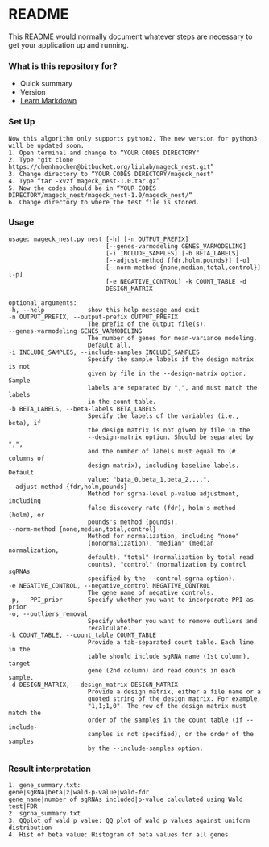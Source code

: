 # README #

This README would normally document whatever steps are necessary to get your application up and running.

### What is this repository for? ###

* Quick summary
* Version
* [Learn Markdown](https://bitbucket.org/tutorials/markdowndemo)

### Set Up ###
    Now this algorithm only supports python2. The new version for python3 will be updated soon.
    1. Open terminal and change to “YOUR CODES DIRECTORY"
    2. Type "git clone https://chenhaochen@bitbucket.org/liulab/mageck_nest.git”
    3. Change directory to “YOUR CODES DIRECTORY/mageck_nest"
    4. Type “tar -xvzf mageck_nest-1.0.tar.gz”
    5. Now the codes should be in “YOUR CODES DIRECTORY/mageck_nest/mageck_nest-1.0/mageck_nest/“
    6. Change directory to where the test file is stored.
  
### Usage ###

    usage: mageck_nest.py nest [-h] [-n OUTPUT_PREFIX]
                               [--genes-varmodeling GENES_VARMODELING]
                               [-i INCLUDE_SAMPLES] [-b BETA_LABELS]
                               [--adjust-method {fdr,holm,pounds}] [-o]
                               [--norm-method {none,median,total,control}] [-p]
                               [-e NEGATIVE_CONTROL] -k COUNT_TABLE -d
                               DESIGN_MATRIX

    optional arguments:
    -h, --help            show this help message and exit
    -n OUTPUT_PREFIX, --output-prefix OUTPUT_PREFIX
                          The prefix of the output file(s).
    --genes-varmodeling GENES_VARMODELING
                          The number of genes for mean-variance modeling.
                          Default all.
    -i INCLUDE_SAMPLES, --include-samples INCLUDE_SAMPLES
                          Specify the sample labels if the design matrix is not
                          given by file in the --design-matrix option. Sample
                          labels are separated by ",", and must match the labels
                          in the count table.
    -b BETA_LABELS, --beta-labels BETA_LABELS
                          Specify the labels of the variables (i.e., beta), if
                          the design matrix is not given by file in the
                          --design-matrix option. Should be separated by ",",
                          and the number of labels must equal to (# columns of
                          design matrix), including baseline labels. Default
                          value: "bata_0,beta_1,beta_2,...".
    --adjust-method {fdr,holm,pounds}
                          Method for sgrna-level p-value adjustment, including
                          false discovery rate (fdr), holm's method (holm), or
                          pounds's method (pounds).
    --norm-method {none,median,total,control}
                          Method for normalization, including "none"
                          (nonormalization), "median" (median normalization,
                          default), "total" (normalization by total read
                          counts), "control" (normalization by control sgRNAs
                          specified by the --control-sgrna option).
    -e NEGATIVE_CONTROL, --negative_control NEGATIVE_CONTROL
                          The gene name of negative controls. 
    -p, --PPI_prior       Specify whether you want to incorporate PPI as prior
    -o, --outliers_removal
                          Specify whether you want to remove outliers and
                          recalculate.
    -k COUNT_TABLE, --count_table COUNT_TABLE
                          Provide a tab-separated count table. Each line in the
                          table should include sgRNA name (1st column), target
                          gene (2nd column) and read counts in each sample.
    -d DESIGN_MATRIX, --design_matrix DESIGN_MATRIX
                          Provide a design matrix, either a file name or a
                          quoted string of the design matrix. For example,
                          "1,1;1,0". The row of the design matrix must match the
                          order of the samples in the count table (if --include-
                          samples is not specified), or the order of the samples
                          by the --include-samples option.

### Result interpretation ###
    1. gene_summary.txt:
    gene|sgRNA|beta|z|wald-p-value|wald-fdr
    gene_name|number of sgRNAs included|p-value calculated using Wald test|FDR
    2. sgrna_summary.txt
    3. QQplot of wald p value: QQ plot of wald p values against uniform distribution
    4. Hist of beta value: Histogram of beta values for all genes